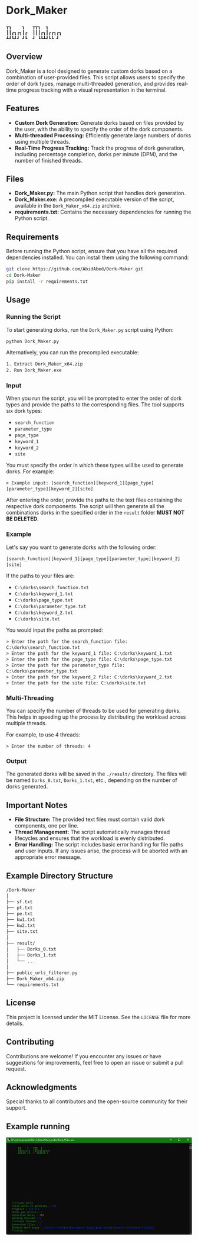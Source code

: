 # Dork_Maker
```
┳┓    ┓   ┳┳┓  ┓     
┃┃┏┓┏┓┃┏  ┃┃┃┏┓┃┏┏┓┏┓
┻┛┗┛┛ ┛┗  ┛ ┗┗┻┛┗┗ ┛ 
```
## Overview

Dork_Maker is a tool designed to generate custom dorks based on a combination of user-provided files. This script allows users to specify the order of dork types, manage multi-threaded generation, and provides real-time progress tracking with a visual representation in the terminal.

## Features

- **Custom Dork Generation:** Generate dorks based on files provided by the user, with the ability to specify the order of the dork components.
- **Multi-threaded Processing:** Efficiently generate large numbers of dorks using multiple threads.
- **Real-Time Progress Tracking:** Track the progress of dork generation, including percentage completion, dorks per minute (DPM), and the number of finished threads.

## Files

- **Dork_Maker.py:** The main Python script that handles dork generation.
- **Dork_Maker.exe:** A precompiled executable version of the script, available in the `Dork_Maker_x64.zip` archive.
- **requirements.txt:** Contains the necessary dependencies for running the Python script.

## Requirements

Before running the Python script, ensure that you have all the required dependencies installed. You can install them using the following command:

```bash
git clone https://github.com/AbidAbed/Dork-Maker.git
cd Dork-Maker
pip install -r requirements.txt
```

## Usage

### Running the Script

To start generating dorks, run the `Dork_Maker.py` script using Python:

```bash
python Dork_Maker.py
```

Alternatively, you can run the precompiled executable:

```bash
1. Extract Dork_Maker_x64.zip
2. Run Dork_Maker.exe
```

### Input

When you run the script, you will be prompted to enter the order of dork types and provide the paths to the corresponding files. The tool supports six dork types:

- `search_function`
- `parameter_type`
- `page_type`
- `keyword_1`
- `keyword_2`
- `site`

You must specify the order in which these types will be used to generate dorks. For example:

```text
> Example input: [search_function][keyword_1][page_type][parameter_type][keyword_2][site]
```

After entering the order, provide the paths to the text files containing the respective dork components. The script will then generate all the combinations dorks in the specified order in the `result` folder **MUST NOT BE DELETED**.

### Example

Let's say you want to generate dorks with the following order:

```text
[search_function][keyword_1][page_type][parameter_type][keyword_2][site]
```

If the paths to your files are:

- `C:\dorks\search_function.txt`
- `C:\dorks\keyword_1.txt`
- `C:\dorks\page_type.txt`
- `C:\dorks\parameter_type.txt`
- `C:\dorks\keyword_2.txt`
- `C:\dorks\site.txt`

You would input the paths as prompted:

```text
> Enter the path for the search_function file: C:\dorks\search_function.txt
> Enter the path for the keyword_1 file: C:\dorks\keyword_1.txt
> Enter the path for the page_type file: C:\dorks\page_type.txt
> Enter the path for the parameter_type file: C:\dorks\parameter_type.txt
> Enter the path for the keyword_2 file: C:\dorks\keyword_2.txt
> Enter the path for the site file: C:\dorks\site.txt
```

### Multi-Threading

You can specify the number of threads to be used for generating dorks. This helps in speeding up the process by distributing the workload across multiple threads.

For example, to use 4 threads:

```text
> Enter the number of threads: 4
```

### Output

The generated dorks will be saved in the `./result/` directory. The files will be named `Dorks_0.txt`, `Dorks_1.txt`, etc., depending on the number of dorks generated.

## Important Notes

- **File Structure:** The provided text files must contain valid dork components, one per line.
- **Thread Management:** The script automatically manages thread lifecycles and ensures that the workload is evenly distributed.
- **Error Handling:** The script includes basic error handling for file paths and user inputs. If any issues arise, the process will be aborted with an appropriate error message.

## Example Directory Structure

```plaintext
/Dork-Maker
│
├── sf.txt
├── pt.txt
├── pe.txt
├── kw1.txt
├── kw2.txt
├── site.txt
│ 
├── result/
│   ├── Dorks_0.txt
│   ├── Dorks_1.txt
│   └── ...
│
├── public_urls_filterer.py
├── Dork_Maker_x64.zip
└── requirements.txt
```

## License

This project is licensed under the MIT License. See the `LICENSE` file for more details.

## Contributing

Contributions are welcome! If you encounter any issues or have suggestions for improvements, feel free to open an issue or submit a pull request.

## Acknowledgments

Special thanks to all contributors and the open-source community for their support.

## Example running

<p align="center">
  <img src="./example.png" alt="Google Dorks Searcher Example" />
</p>
